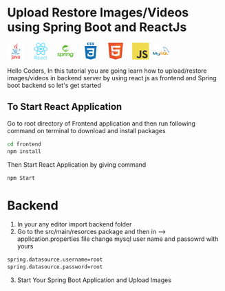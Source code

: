 
# Upload Restore Images/Videos using Spring Boot and ReactJs
<div>
  <img src="https://github.com/devicons/devicon/blob/master/icons/java/java-original-wordmark.svg" title="Java" alt="Java" width="40" height="40"/>&emsp;
  <img src="https://github.com/devicons/devicon/blob/master/icons/react/react-original-wordmark.svg" title="React" alt="React" width="40" height="40"/>&emsp;
  <img src="https://github.com/devicons/devicon/blob/master/icons/spring/spring-original-wordmark.svg" title="Spring" alt="Spring" width="40" height="40"/>&emsp;
  <img src="https://github.com/devicons/devicon/blob/master/icons/css3/css3-plain-wordmark.svg"  title="CSS3" alt="CSS" width="40" height="40"/>&emsp;
  <img src="https://github.com/devicons/devicon/blob/master/icons/html5/html5-original.svg" title="HTML5" alt="HTML" width="40" height="40"/>&emsp;
  <img src="https://github.com/devicons/devicon/blob/master/icons/javascript/javascript-original.svg" title="JavaScript" alt="JavaScript" width="40" height="40"/>&nbsp;
  <img src="https://github.com/devicons/devicon/blob/master/icons/mysql/mysql-original-wordmark.svg" title="MySQL"  alt="MySQL" width="40" height="40"/>&emsp;
</div>


Hello Coders, In this tutorial you are going learn how to upload/restore images/videos in backend server by using react js as frontend and Spring boot backend
so let's get started

## To Start React Application

Go to root directory of Frontend application and then run following command on terminal to download and install packages

```bash
cd frontend
npm install
```
Then Start React Application by giving command

```bash
npm Start
```



# Backend
1. In your any editor import backend folder
2. Go to the src/main/resorces package and then in -->
   application.properties file change mysql user name and passowrd with yours
```bash
spring.datasource.username=root
spring.datasource.password=root
```
3. Start Your Spring Boot Application and Upload Images

